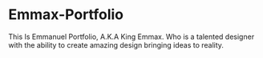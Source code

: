 # Emmax-Portfolio
This Is Emmanuel Portfolio, A.K.A King Emmax. Who is a talented designer with the ability to create amazing design bringing ideas to reality.
